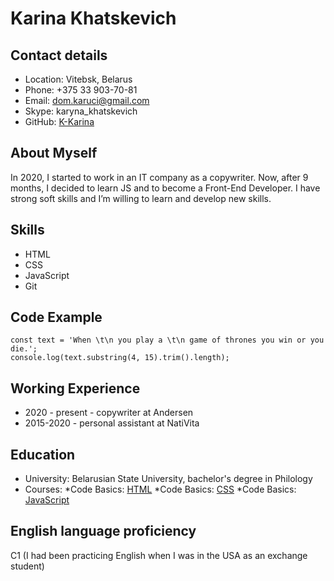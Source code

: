 # Karina Khatskevich

## Contact details

- Location: Vitebsk, Belarus
- Phone: +375 33 903-70-81
- Email: dom.karuci@gmail.com
- Skype: karyna_khatskevich
- GitHub: [K-Karina](https://github.com/K-Karina)

## About Myself

In 2020, I started to work in an IT company as a copywriter. Now, after 9 months, I decided to learn JS and to become a Front-End Developer. I have strong soft skills and I’m willing to learn and develop new skills.

## Skills

- HTML
- CSS
- JavaScript
- Git

## Code Example

```
const text = 'When \t\n you play a \t\n game of thrones you win or you die.';
console.log(text.substring(4, 15).trim().length);
```

## Working Experience

- 2020 - present - copywriter at Andersen
- 2015-2020 - personal assistant at NatiVita

## Education

- University: Belarusian State University, bachelor's degree in Philology
- Courses:
  *Code Basics: [HTML](https://ru.code-basics.com/languages/html)
  *Code Basics: [CSS](https://ru.code-basics.com/languages/css)
  \*Code Basics: [JavaScript](https://ru.code-basics.com/languages/javascript)

## English language proficiency

C1 (I had been practicing English when I was in the USA as an exchange student)
